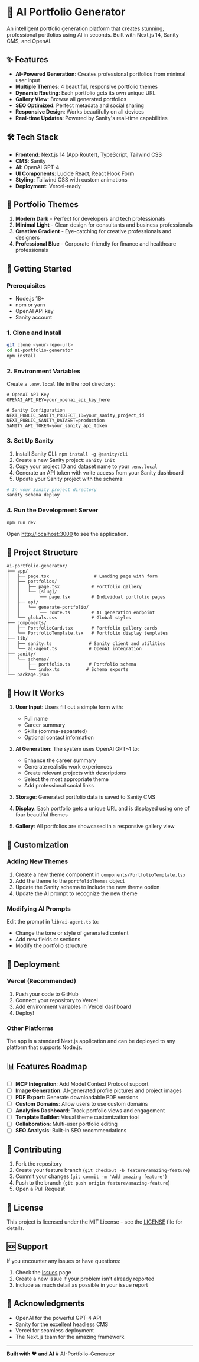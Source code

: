 # 🚀 AI Portfolio Generator

An intelligent portfolio generation platform that creates stunning, professional portfolios using AI in seconds. Built with Next.js 14, Sanity CMS, and OpenAI.

## ✨ Features

- **AI-Powered Generation**: Creates professional portfolios from minimal user input
- **Multiple Themes**: 4 beautiful, responsive portfolio themes
- **Dynamic Routing**: Each portfolio gets its own unique URL
- **Gallery View**: Browse all generated portfolios
- **SEO Optimized**: Perfect metadata and social sharing
- **Responsive Design**: Works beautifully on all devices
- **Real-time Updates**: Powered by Sanity's real-time capabilities

## 🛠️ Tech Stack

- **Frontend**: Next.js 14 (App Router), TypeScript, Tailwind CSS
- **CMS**: Sanity
- **AI**: OpenAI GPT-4
- **UI Components**: Lucide React, React Hook Form
- **Styling**: Tailwind CSS with custom animations
- **Deployment**: Vercel-ready

## 🎨 Portfolio Themes

1. **Modern Dark** - Perfect for developers and tech professionals
2. **Minimal Light** - Clean design for consultants and business professionals
3. **Creative Gradient** - Eye-catching for creative professionals and designers
4. **Professional Blue** - Corporate-friendly for finance and healthcare professionals

## 🚦 Getting Started

### Prerequisites

- Node.js 18+ 
- npm or yarn
- OpenAI API key
- Sanity account

### 1. Clone and Install

```bash
git clone <your-repo-url>
cd ai-portfolio-generator
npm install
```

### 2. Environment Variables

Create a `.env.local` file in the root directory:

```env
# OpenAI API Key
OPENAI_API_KEY=your_openai_api_key_here

# Sanity Configuration
NEXT_PUBLIC_SANITY_PROJECT_ID=your_sanity_project_id
NEXT_PUBLIC_SANITY_DATASET=production
SANITY_API_TOKEN=your_sanity_api_token
```

### 3. Set Up Sanity

1. Install Sanity CLI: `npm install -g @sanity/cli`
2. Create a new Sanity project: `sanity init`
3. Copy your project ID and dataset name to your `.env.local`
4. Generate an API token with write access from your Sanity dashboard
5. Update your Sanity project with the schema:

```bash
# In your Sanity project directory
sanity schema deploy
```

### 4. Run the Development Server

```bash
npm run dev
```

Open [http://localhost:3000](http://localhost:3000) to see the application.

## 📁 Project Structure

```
ai-portfolio-generator/
├── app/
│   ├── page.tsx                 # Landing page with form
│   ├── portfolios/
│   │   ├── page.tsx            # Portfolio gallery
│   │   └── [slug]/
│   │       └── page.tsx        # Individual portfolio pages
│   ├── api/
│   │   └── generate-portfolio/
│   │       └── route.ts        # AI generation endpoint
│   └── globals.css             # Global styles
├── components/
│   ├── PortfolioCard.tsx       # Portfolio gallery cards
│   └── PortfolioTemplate.tsx   # Portfolio display templates
├── lib/
│   ├── sanity.ts              # Sanity client and utilities
│   └── ai-agent.ts            # OpenAI integration
├── sanity/
│   └── schemas/
│       ├── portfolio.ts       # Portfolio schema
│       └── index.ts          # Schema exports
└── package.json
```

## 🎯 How It Works

1. **User Input**: Users fill out a simple form with:
   - Full name
   - Career summary
   - Skills (comma-separated)
   - Optional contact information

2. **AI Generation**: The system uses OpenAI GPT-4 to:
   - Enhance the career summary
   - Generate realistic work experiences
   - Create relevant projects with descriptions
   - Select the most appropriate theme
   - Add professional social links

3. **Storage**: Generated portfolio data is saved to Sanity CMS

4. **Display**: Each portfolio gets a unique URL and is displayed using one of four beautiful themes

5. **Gallery**: All portfolios are showcased in a responsive gallery view

## 🎨 Customization

### Adding New Themes

1. Create a new theme component in `components/PortfolioTemplate.tsx`
2. Add the theme to the `portfolioThemes` object
3. Update the Sanity schema to include the new theme option
4. Update the AI prompt to recognize the new theme

### Modifying AI Prompts

Edit the prompt in `lib/ai-agent.ts` to:
- Change the tone or style of generated content
- Add new fields or sections
- Modify the portfolio structure

## 🚀 Deployment

### Vercel (Recommended)

1. Push your code to GitHub
2. Connect your repository to Vercel
3. Add environment variables in Vercel dashboard
4. Deploy!

### Other Platforms

The app is a standard Next.js application and can be deployed to any platform that supports Node.js.

## 📊 Features Roadmap

- [ ] **MCP Integration**: Add Model Context Protocol support
- [ ] **Image Generation**: AI-generated profile pictures and project images
- [ ] **PDF Export**: Generate downloadable PDF versions
- [ ] **Custom Domains**: Allow users to use custom domains
- [ ] **Analytics Dashboard**: Track portfolio views and engagement
- [ ] **Template Builder**: Visual theme customization tool
- [ ] **Collaboration**: Multi-user portfolio editing
- [ ] **SEO Analysis**: Built-in SEO recommendations

## 🤝 Contributing

1. Fork the repository
2. Create your feature branch (`git checkout -b feature/amazing-feature`)
3. Commit your changes (`git commit -m 'Add amazing feature'`)
4. Push to the branch (`git push origin feature/amazing-feature`)
5. Open a Pull Request

## 📝 License

This project is licensed under the MIT License - see the [LICENSE](LICENSE) file for details.

## 🆘 Support

If you encounter any issues or have questions:

1. Check the [Issues](https://github.com/your-username/ai-portfolio-generator/issues) page
2. Create a new issue if your problem isn't already reported
3. Include as much detail as possible in your issue report

## 🙏 Acknowledgments

- OpenAI for the powerful GPT-4 API
- Sanity for the excellent headless CMS
- Vercel for seamless deployment
- The Next.js team for the amazing framework

---

**Built with ❤️ and AI** #   A I - P o r t f o l i o - G e n e r a t o r  
 